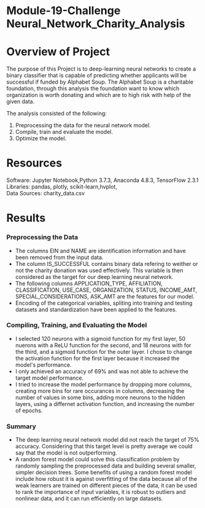 # Module-19-Challenge Neural_Network_Charity_Analysis
# Overview of Project #
The purpose of this Project is to deep-learning neural networks to create a binary classifier that is capable of predicting whether applicants will be successful if funded by Alphabet Soup. The Alphabet Soup  is a charitable foundation, through this analysis the foundation want to know which organization is worth donating and which are to high risk with help of the given data.

The analysis consisted of the following:
1. Preprocessing the data for the neural network model.
2. Compile, train and evaluate the model.
3. Optimize the model.


# Resources #
Software: Jupyter Notebook,Python 3.7.3, Anaconda 4.8.3, TensorFlow 2.3.1<br>
Libraries: pandas, plotly, scikit-learn,hvplot,<br>
Data Sources: charity_data.csv

# Results #
### Preprocessing the Data ###
- The columns EIN and NAME are identification information and have been removed from the input data.
- The column IS_SUCCESSFUL contains binary data refering to weither or not the charity donation was used effectively. This variable is then considered as the target for our deep learning neural network.
- The following columns APPLICATION_TYPE, AFFILIATION, CLASSIFICATION, USE_CASE, ORGANIZATION, STATUS, INCOME_AMT, SPECIAL_CONSIDERATIONS, ASK_AMT are the features for our model.
- Encoding of the categorical variables, spliting into training and testing datasets and standardization have been applied to the features.

### Compiling, Training, and Evaluating the Model ###
- I selected 120 neurons with a sigmoid function for my first layer, 50 nuerons with a ReLU function for the second, and 18 neurons with for the third, and a sigmoid function for the outer layer. I chose to change the activation function for the first layer because it increased the model's performance.
- I only achieved an accuracy of 69% and was not able to achieve the target model performance.
- I tried to increase the model performance by dropping more columns, creating more bins for rare occurances in columns, decreasing the number of values in some bins, adding more neurons to the hidden layers, using a differnet activation function, and increasing the number of epochs.

### Summary ###
- The deep learning neural network model did not reach the target of 75% accuracy. Considering that this target level is pretty average we could say that the model is not outperforming.
- A random forest model could solve this classification problem by randomly sampling the preprocessed data and building several smaller, simpler decision trees. Some benefits of using a random forest model include how robust it is against overfitting of the data because all of the weak learners are trained on different pieces of the data, it can be used to rank the importance of input variables, it is robust to outliers and nonlinear data, and it can run efficiently on large datasets.
